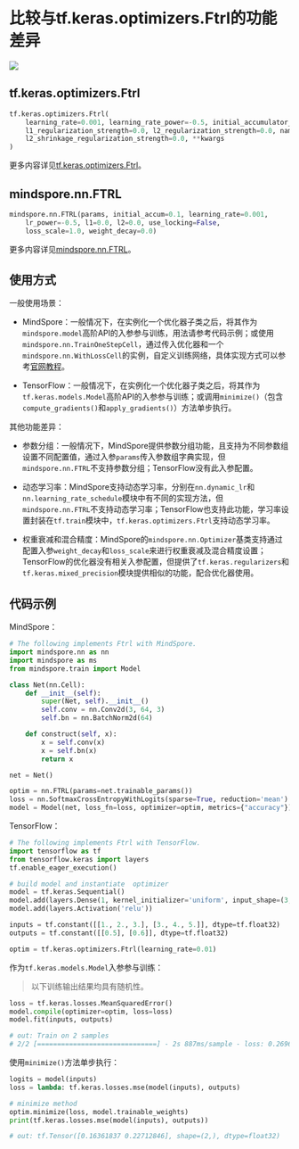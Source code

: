 # 比较与tf.keras.optimizers.Ftrl的功能差异

<a href="https://gitee.com/mindspore/docs/blob/master/docs/mindspore/source_zh_cn/note/api_mapping/tensorflow_diff/Ftrl.md" target="_blank"><img src="https://mindspore-website.obs.cn-north-4.myhuaweicloud.com/website-images/master/resource/_static/logo_source.png"></a>

## tf.keras.optimizers.Ftrl

```python
tf.keras.optimizers.Ftrl(
    learning_rate=0.001, learning_rate_power=-0.5, initial_accumulator_value=0.1,
    l1_regularization_strength=0.0, l2_regularization_strength=0.0, name='Ftrl',
    l2_shrinkage_regularization_strength=0.0, **kwargs
)
```

更多内容详见[tf.keras.optimizers.Ftrl](https://www.tensorflow.org/versions/r1.15/api_docs/python/tf/keras/optimizers/Ftrl)。

## mindspore.nn.FTRL

```python
mindspore.nn.FTRL(params, initial_accum=0.1, learning_rate=0.001,
    lr_power=-0.5, l1=0.0, l2=0.0, use_locking=False,
    loss_scale=1.0, weight_decay=0.0)
```

更多内容详见[mindspore.nn.FTRL](https://mindspore.cn/docs/zh-CN/master/api_python/nn/mindspore.nn.FTRL.html)。

## 使用方式

一般使用场景：

- MindSpore：一般情况下，在实例化一个优化器子类之后，将其作为`mindspore.model`高阶API的入参参与训练，用法请参考代码示例；或使用`mindspore.nn.TrainOneStepCell`，通过传入优化器和一个`mindspore.nn.WithLossCell`的实例，自定义训练网络，具体实现方式可以参考[官网教程](https://www.mindspore.cn/tutorials/zh-CN/master/advanced/model/train_eval.html#自定义训练网络)。

- TensorFlow：一般情况下，在实例化一个优化器子类之后，将其作为`tf.keras.models.Model`高阶API的入参参与训练；或调用`minimize()`（包含`compute_gradients()`和`apply_gradients()`）方法单步执行。

其他功能差异：

- 参数分组：一般情况下，MindSpore提供参数分组功能，且支持为不同参数组设置不同配置值，通过入参`params`传入参数组字典实现，但`mindspore.nn.FTRL`不支持参数分组；TensorFlow没有此入参配置。

- 动态学习率：MindSpore支持动态学习率，分别在`nn.dynamic_lr`和`nn.learning_rate_schedule`模块中有不同的实现方法，但`mindspore.nn.FTRL`不支持动态学习率；TensorFlow也支持此功能，学习率设置封装在`tf.train`模块中，`tf.keras.optimizers.Ftrl`支持动态学习率。

- 权重衰减和混合精度：MindSpore的`mindspore.nn.Optimizer`基类支持通过配置入参`weight_decay`和`loss_scale`来进行权重衰减及混合精度设置；TensorFlow的优化器没有相关入参配置，但提供了`tf.keras.regularizers`和`tf.keras.mixed_precision`模块提供相似的功能，配合优化器使用。

## 代码示例

MindSpore：

```python
# The following implements Ftrl with MindSpore.
import mindspore.nn as nn
import mindspore as ms
from mindspore.train import Model

class Net(nn.Cell):
    def __init__(self):
        super(Net, self).__init__()
        self.conv = nn.Conv2d(3, 64, 3)
        self.bn = nn.BatchNorm2d(64)

    def construct(self, x):
        x = self.conv(x)
        x = self.bn(x)
        return x

net = Net()

optim = nn.FTRL(params=net.trainable_params())
loss = nn.SoftmaxCrossEntropyWithLogits(sparse=True, reduction='mean')
model = Model(net, loss_fn=loss, optimizer=optim, metrics={"accuracy"})
```

TensorFlow：

```python
# The following implements Ftrl with TensorFlow.
import tensorflow as tf
from tensorflow.keras import layers
tf.enable_eager_execution()

# build model and instantiate  optimizer
model = tf.keras.Sequential()
model.add(layers.Dense(1, kernel_initializer='uniform', input_shape=(3,)))
model.add(layers.Activation('relu'))

inputs = tf.constant([[1., 2., 3.], [3., 4., 5.]], dtype=tf.float32)
outputs = tf.constant([[0.5], [0.6]], dtype=tf.float32)

optim = tf.keras.optimizers.Ftrl(learning_rate=0.01)
```

作为`tf.keras.models.Model`入参参与训练：

> 以下训练输出结果均具有随机性。

```python
loss = tf.keras.losses.MeanSquaredError()
model.compile(optimizer=optim, loss=loss)
model.fit(inputs, outputs)

# out: Train on 2 samples
# 2/2 [==============================] - 2s 887ms/sample - loss: 0.2696
```

使用`minimize()`方法单步执行：

```python
logits = model(inputs)
loss = lambda: tf.keras.losses.mse(model(inputs), outputs)

# minimize method
optim.minimize(loss, model.trainable_weights)
print(tf.keras.losses.mse(model(inputs), outputs))

# out: tf.Tensor([0.16361837 0.22712846], shape=(2,), dtype=float32)
```
